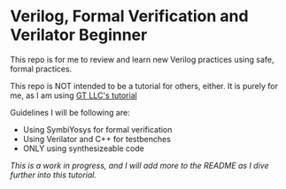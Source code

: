 # Verilog, Formal Verification and Verilator Beginner

This repo is for me to review and learn new Verilog practices using safe, formal practices.

This repo is NOT intended to be a tutorial for others, either. It is purely for me, as I am using [GT LLC's tutorial](https://zipcpu.com/tutorial/)

Guidelines I will be following are:

* Using SymbiYosys for formal verification
* Using Verilator and C++ for testbenches
* ONLY using synthesizeable code

*This is a work in progress, and I will add more to the README as I dive further into this tutorial.*

